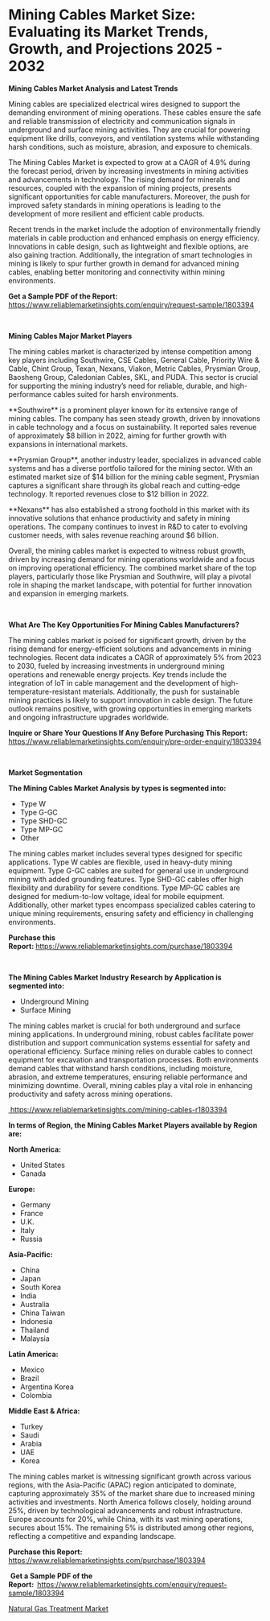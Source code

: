 <p><h1>Mining Cables Market Size: Evaluating its Market Trends, Growth, and Projections 2025 - 2032</h1></p><p><strong>Mining Cables Market Analysis and Latest Trends</strong></p>
<p><p>Mining cables are specialized electrical wires designed to support the demanding environment of mining operations. These cables ensure the safe and reliable transmission of electricity and communication signals in underground and surface mining activities. They are crucial for powering equipment like drills, conveyors, and ventilation systems while withstanding harsh conditions, such as moisture, abrasion, and exposure to chemicals.</p><p>The Mining Cables Market is expected to grow at a CAGR of 4.9% during the forecast period, driven by increasing investments in mining activities and advancements in technology. The rising demand for minerals and resources, coupled with the expansion of mining projects, presents significant opportunities for cable manufacturers. Moreover, the push for improved safety standards in mining operations is leading to the development of more resilient and efficient cable products.</p><p>Recent trends in the market include the adoption of environmentally friendly materials in cable production and enhanced emphasis on energy efficiency. Innovations in cable design, such as lightweight and flexible options, are also gaining traction. Additionally, the integration of smart technologies in mining is likely to spur further growth in demand for advanced mining cables, enabling better monitoring and connectivity within mining environments.</p></p>
<p><strong>Get a Sample PDF of the Report:&nbsp;</strong> <a href="https://www.reliablemarketinsights.com/enquiry/request-sample/1803394?utm_campaign=3065&utm_medium=2&utm_source=Github&utm_content=ia&utm_term=07042025&utm_id=mining-cables">https://www.reliablemarketinsights.com/enquiry/request-sample/1803394</a></p>
<p>&nbsp;</p>
<p><strong>Mining Cables Major Market Players</strong></p>
<p><p>The mining cables market is characterized by intense competition among key players including Southwire, CSE Cables, General Cable, Priority Wire & Cable, Chint Group, Texan, Nexans, Viakon, Metric Cables, Prysmian Group, Baosheng Group, Caledonian Cables, SKL, and PUDA. This sector is crucial for supporting the mining industry’s need for reliable, durable, and high-performance cables suited for harsh environments.</p><p>**Southwire** is a prominent player known for its extensive range of mining cables. The company has seen steady growth, driven by innovations in cable technology and a focus on sustainability. It reported sales revenue of approximately $8 billion in 2022, aiming for further growth with expansions in international markets.</p><p>**Prysmian Group**, another industry leader, specializes in advanced cable systems and has a diverse portfolio tailored for the mining sector. With an estimated market size of $14 billion for the mining cable segment, Prysmian captures a significant share through its global reach and cutting-edge technology. It reported revenues close to $12 billion in 2022.</p><p>**Nexans** has also established a strong foothold in this market with its innovative solutions that enhance productivity and safety in mining operations. The company continues to invest in R&D to cater to evolving customer needs, with sales revenue reaching around $6 billion.</p><p>Overall, the mining cables market is expected to witness robust growth, driven by increasing demand for mining operations worldwide and a focus on improving operational efficiency. The combined market share of the top players, particularly those like Prysmian and Southwire, will play a pivotal role in shaping the market landscape, with potential for further innovation and expansion in emerging markets.</p></p>
<p>&nbsp;</p>
<p><strong>What Are The Key Opportunities For Mining Cables Manufacturers?</strong></p>
<p><p>The mining cables market is poised for significant growth, driven by the rising demand for energy-efficient solutions and advancements in mining technologies. Recent data indicates a CAGR of approximately 5% from 2023 to 2030, fueled by increasing investments in underground mining operations and renewable energy projects. Key trends include the integration of IoT in cable management and the development of high-temperature-resistant materials. Additionally, the push for sustainable mining practices is likely to support innovation in cable design. The future outlook remains positive, with growing opportunities in emerging markets and ongoing infrastructure upgrades worldwide.</p></p>
<p><strong>Inquire or Share Your Questions If Any Before Purchasing This Report:</strong> <a href="https://www.reliablemarketinsights.com/enquiry/pre-order-enquiry/1803394?utm_campaign=3065&utm_medium=2&utm_source=Github&utm_content=ia&utm_term=07042025&utm_id=mining-cables">https://www.reliablemarketinsights.com/enquiry/pre-order-enquiry/1803394</a></p>
<p>&nbsp;</p>
<p><strong>Market Segmentation</strong></p>
<p><strong>The Mining Cables Market Analysis by types is segmented into:</strong></p>
<p><ul><li>Type W</li><li>Type G-GC</li><li>Type SHD-GC</li><li>Type MP-GC</li><li>Other</li></ul></p>
<p><p>The mining cables market includes several types designed for specific applications. Type W cables are flexible, used in heavy-duty mining equipment. Type G-GC cables are suited for general use in underground mining with added grounding features. Type SHD-GC cables offer high flexibility and durability for severe conditions. Type MP-GC cables are designed for medium-to-low voltage, ideal for mobile equipment. Additionally, other market types encompass specialized cables catering to unique mining requirements, ensuring safety and efficiency in challenging environments.</p></p>
<p><strong>Purchase this Report:&nbsp;</strong><a href="https://www.reliablemarketinsights.com/purchase/1803394?utm_campaign=3065&utm_medium=2&utm_source=Github&utm_content=ia&utm_term=07042025&utm_id=mining-cables">https://www.reliablemarketinsights.com/purchase/1803394</a></p>
<p>&nbsp;</p>
<p><strong>The Mining Cables Market Industry Research by Application is segmented into:</strong></p>
<p><ul><li>Underground Mining</li><li>Surface Mining</li></ul></p>
<p><p>The mining cables market is crucial for both underground and surface mining applications. In underground mining, robust cables facilitate power distribution and support communication systems essential for safety and operational efficiency. Surface mining relies on durable cables to connect equipment for excavation and transportation processes. Both environments demand cables that withstand harsh conditions, including moisture, abrasion, and extreme temperatures, ensuring reliable performance and minimizing downtime. Overall, mining cables play a vital role in enhancing productivity and safety across mining operations.</p></p>
<p><a href="https://www.reliablemarketinsights.com/mining-cables-r1803394?utm_campaign=3065&utm_medium=2&utm_source=Github&utm_content=ia&utm_term=07042025&utm_id=mining-cables">&nbsp;https://www.reliablemarketinsights.com/mining-cables-r1803394</a></p>
<p><strong>In terms of Region, the Mining Cables Market Players available by Region are:</strong></p>
<p>
    <p> <strong> North America: </strong>
        <ul>
            <li>United States</li>
            <li>Canada</li>
        </ul>
        </p> 
    <p> <strong> Europe: </strong>
        <ul>
            <li>Germany</li>
            <li>France</li>
            <li>U.K.</li>
            <li>Italy</li>
            <li>Russia</li>
        </ul>
        </p> 
    <p> <strong> Asia-Pacific: </strong>
        <ul>
            <li>China</li>
            <li>Japan</li>
            <li>South Korea</li>
            <li>India</li>
            <li>Australia</li>
            <li>China Taiwan</li>
            <li>Indonesia</li>
            <li>Thailand</li>
            <li>Malaysia</li>
        </ul>
        </p> 
    <p> <strong> Latin America: </strong>
        <ul>
            <li>Mexico</li>
            <li>Brazil</li>
            <li>Argentina Korea</li>
            <li>Colombia</li>
        </ul>
        </p> 
    <p> <strong> Middle East & Africa: </strong>
        <ul>
            <li>Turkey</li>
            <li>Saudi</li>
            <li>Arabia</li>
            <li>UAE</li>
            <li>Korea</li>
        </ul>
    </p>
    </p>
<p><p>The mining cables market is witnessing significant growth across various regions, with the Asia-Pacific (APAC) region anticipated to dominate, capturing approximately 35% of the market share due to increased mining activities and investments. North America follows closely, holding around 25%, driven by technological advancements and robust infrastructure. Europe accounts for 20%, while China, with its vast mining operations, secures about 15%. The remaining 5% is distributed among other regions, reflecting a competitive and expanding landscape.</p></p>
<p><strong>Purchase this Report: </strong><a href="https://www.reliablemarketinsights.com/purchase/1803394?utm_campaign=3065&utm_medium=2&utm_source=Github&utm_content=ia&utm_term=07042025&utm_id=mining-cables">https://www.reliablemarketinsights.com/purchase/1803394</a></p>
<p>&nbsp;<strong>Get a Sample PDF of the Report:&nbsp;&nbsp;</strong><a href="https://www.reliablemarketinsights.com/enquiry/request-sample/1803394?utm_campaign=3065&utm_medium=2&utm_source=Github&utm_content=ia&utm_term=07042025&utm_id=mining-cables">https://www.reliablemarketinsights.com/enquiry/request-sample/1803394</a></p>
<p><strong></strong></p>
<p><p><a href="https://github.com/djarixneoza/Market-Research-Report-List-1/blob/main/natural-gas-treatment-market.md?utm_campaign=3065&utm_medium=2&utm_source=Github&utm_content=ia&utm_term=07042025&utm_id=mining-cables">Natural Gas Treatment Market</a></p></p>